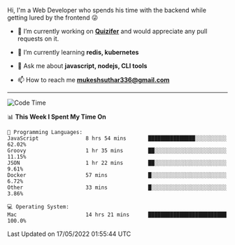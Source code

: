 Hi, I'm a Web Developer who spends his time with the backend while getting lured by the frontend 😜

- 🔭 I’m currently working on **[Quizifer](https://github.com/SutharMukesh/Quizifer/)** and would appreciate any pull requests on it.

- 🌱 I’m currently learning **redis, kubernetes**

- 💬 Ask me about **javascript, nodejs, CLI tools**

- 📫 How to reach me **mukeshsuthar336@gmail.com**

---
<!--START_SECTION:waka-->
![Code Time](http://img.shields.io/badge/Code%20Time-0%20secs-blue)

📊 **This Week I Spent My Time On** 

```text
💬 Programming Languages: 
JavaScript               8 hrs 54 mins       ███████████████░░░░░░░░░░   62.02% 
Groovy                   1 hr 35 mins        ██░░░░░░░░░░░░░░░░░░░░░░░   11.15% 
JSON                     1 hr 22 mins        ██░░░░░░░░░░░░░░░░░░░░░░░   9.61% 
Docker                   57 mins             █░░░░░░░░░░░░░░░░░░░░░░░░   6.72% 
Other                    33 mins             █░░░░░░░░░░░░░░░░░░░░░░░░   3.86%

💻 Operating System: 
Mac                      14 hrs 21 mins      █████████████████████████   100.0%

```


 Last Updated on 17/05/2022 01:55:44 UTC
<!--END_SECTION:waka-->
